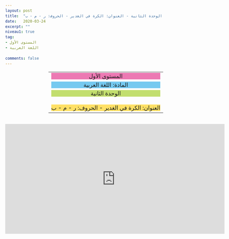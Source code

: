 ```yaml
---
layout: post
title:  "المستوى الأول - مادة اللغة العربية - الوحدة الثانية - العنوان: الكرة في الغدير - الحروف: ر - م - ب"
date:   2020-03-24
excerpt: ""
niveau1: true
tag:
- المستوى الأول 
- اللغة العربية

comments: false
---
```

<center>
	<img style="display: none;" src="/assets/img/thumbnails/1-2-SanabilMedia.com.jpg" alt="" width="1" height="1">
<table dir="rtl" style="width: 100%; text-align: center; font-size: large;"><tbody>
<tr><td><div style="background-color: #ec79b3;"><span>
المستوى الأول
</span></div></td></tr>
<tr><td><div style="background-color: #75c9f0; "><span>
المادة: اللغة العربية
</span></div></td></tr>
<tr><td><div style="background-color: #c2de6e; "><span>
 الوحدة الثانية

</span></div></td></tr><tr>
<td><div style="background-color: #ffe066; ">
العنوان: الكرة في الغدير - الحروف: ر - م - ب

</div></td></tr>
</tbody></table><br>
<iframe width="700px" height="350px" src="https://www.youtube.com/embed/Wjg8ok7e980?rel=0&controls=1&showinfo=0&modestbranding=1&enablejsapi=1" allowfullscreen frameborder="0" ></iframe>
</center>

